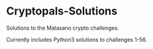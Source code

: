 # Cryptopals-Solutions
Solutions to the Matasano crypto challenges.

Currently includes Python3 solutions to challenges 1-56.
